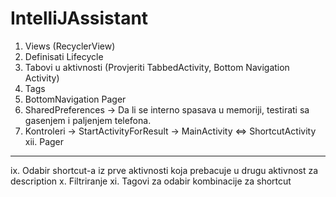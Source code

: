 # IntelliJAssistant

1. Views (RecyclerView)
2. Definisati Lifecycle
3. Tabovi u aktivnosti (Provjeriti TabbedActivity, Bottom Navigation Activity)
4. Tags
5. BottomNavigation Pager
6. SharedPreferences -> Da li se interno spasava u memoriji, testirati sa gasenjem i paljenjem telefona.
7. Kontroleri -> StartActivityForResult -> MainActivity <=> ShortcutActivity
xii. Pager
---------------------------------------------------------------------------------------------------------
ix. Odabir shortcut-a iz prve aktivnosti koja prebacuje u drugu aktivnost za description
x. Filtriranje
xi. Tagovi za odabir kombinacije za shortcut
